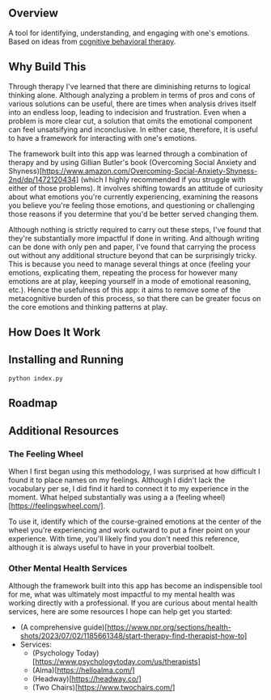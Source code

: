 ## Overview

A tool for identifying, understanding, and engaging with one's emotions. Based on ideas from [cognitive behavioral therapy](https://en.wikipedia.org/wiki/Cognitive_behavioral_therapy).

## Why Build This

Through therapy I've learned that there are diminishing returns to logical thinking alone. Although analyzing a problem in terms of pros and cons of various solutions can be useful, there are times when analysis drives itself into an endless loop, leading to indecision and frustration. Even when a problem is more clear cut, a solution that omits the emotional component can feel unsatsifying and inconclusive. In either case, therefore, it is useful to have a framework for interacting with one's emotions. 

The framework built into this app was learned through a combination of therapy and by using Gillian Butler's book (Overcoming Social Anxiety and Shyness)[https://www.amazon.com/Overcoming-Social-Anxiety-Shyness-2nd/dp/1472120434] (which I highly recommended if you struggle with either of those problems). It involves shifting towards an attitude of curiosity about what emotions you're currently experiencing, examining the reasons you believe you're feeling those emotions, and questioning or challenging those reasons if you determine that you'd be better served changing them. 

Although nothing is strictly required to carry out these steps, I've found that they're substantially more impactful if done in writing. And although writing can be done with only pen and paper, I've found that carrying the process out without any additional structure beyond that can be surprisingly tricky. This is because you need to manage several things at once (feeling your emotions, explicating them, repeating the process for however many emotions are at play, keeping yourself in a mode of emotional reasoning, etc.). Hence the usefulness of this app: it aims to remove some of the metacognitive burden of this process, so that there can be greater focus on the core emotions and thinking patterns at play.

## How Does It Work

## Installing and Running

```
python index.py
```

## Roadmap

## Additional Resources 

### The Feeling Wheel

When I first began using this methodology, I was surprised at how difficult I found it to place names on my feelings. Although I didn't lack the vocabulary per se, I did find it hard to connect it to my experience in the moment. What helped substantially was using a a (feeling wheel)[https://feelingswheel.com/]. 

To use it, identify which of the course-grained emotions at the center of the wheel you're experiencing and work outward to put a finer point on your experience. With time, you'll likely find you don't need this reference, although it is always useful to have in your proverbial toolbelt. 

### Other Mental Health Services

Although the framework built into this app has become an indispensible tool for me, what was ultimately most impactful to my mental health was working directly with a professional. If you are curious about mental health services, here are some resources I hope can help get you started:

- (A comprehensive guide)[https://www.npr.org/sections/health-shots/2023/07/02/1185661348/start-therapy-find-therapist-how-to]
- Services:
  - (Psychology Today)[https://www.psychologytoday.com/us/therapists]
  - (Alma)[https://helloalma.com/]
  - (Headway)[https://headway.co/]
  - (Two Chairs)[https://www.twochairs.com/]



